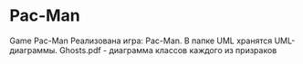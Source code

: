 # Pac-Man
Game Pac-Man
Реализована игра: Pac-Man. В папке UML хранятся UML-диаграммы.
Ghosts.pdf - диаграмма клаccов каждого из призраков
